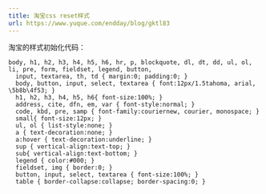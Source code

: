 ```yaml
---
title: 淘宝css reset样式
url: https://www.yuque.com/endday/blog/gktl83
---
```


淘宝的样式初始化代码：

    body, h1, h2, h3, h4, h5, h6, hr, p, blockquote, dl, dt, dd, ul, ol, li, pre, form, fieldset, legend, button, 
      input, textarea, th, td { margin:0; padding:0; }
      body, button, input, select, textarea { font:12px/1.5tahoma, arial, \5b8b\4f53; }
      h1, h2, h3, h4, h5, h6{ font-size:100%; }
      address, cite, dfn, em, var { font-style:normal; }
      code, kbd, pre, samp { font-family:couriernew, courier, monospace; }
      small{ font-size:12px; }
      ul, ol { list-style:none; }
      a { text-decoration:none; }
      a:hover { text-decoration:underline; }
      sup { vertical-align:text-top; }
      sub{ vertical-align:text-bottom; }
      legend { color:#000; }
      fieldset, img { border:0; }
      button, input, select, textarea { font-size:100%; }
      table { border-collapse:collapse; border-spacing:0; }
